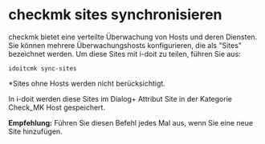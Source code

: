 # checkmk sites synchronisieren

checkmk bietet eine verteilte Überwachung von Hosts und deren Diensten. Sie können mehrere Überwachungshosts konfigurieren, die als "Sites" bezeichnet werden. Um diese Sites mit i-doit zu teilen, führen Sie aus:

```shell
idoitcmk sync-sites
```

\*Sites ohne Hosts werden nicht berücksichtigt.

In i-doit werden diese Sites im Dialog+ Attribut Site in der Kategorie Check_MK Host gespeichert.

**Empfehlung:** Führen Sie diesen Befehl jedes Mal aus, wenn Sie eine neue Site hinzufügen.
